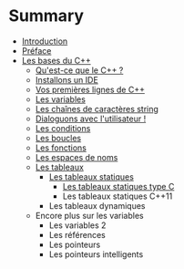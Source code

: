 # Summary

* [Introduction](README.md)
* [Préface](preface.md)
* [Les bases du C++](chapitre-1/2_0_les_bases_du_c++.md)
   * [Qu'est-ce que le C++ ?](chapitre-1/2_1_quest-ce_que_le_c++.md)
   * [Installons un IDE](chapitre-1/2_2_installons_un_ide.md)
   * [Vos premières lignes de C++](chapitre-1/2_3_vos_premieres_lignes_de_c++.md)
   * [Les variables](chapitre-1/2_4_les_variables.md)
   * [Les chaînes de caractères string](chapitre-1/2_5_les_chaines_de_caracteres_string.md)
   * [Dialoguons avec l'utilisateur !](chapitre-1/2_6_dialoguons_avec_lutilisateur.md)
   * [Les conditions](chapitre-1/2_7_les_conditions.md)
   * [Les boucles](chapitre-1/2_8_les_boucles.md)
   * [Les fonctions](chapitre-1/2_9_les_fonctions.md)
   * [Les espaces de noms](chapitre-1/2_10_les_espaces_de_noms.md)
   * [Les tableaux](chapitre-1/2_11_les_tableaux.md)
       * [Les tableaux statiques](chapitre-1/2_11_1les_tableaux_statiques.md)
           * [Les tableaux statiques type C](chapitre-1/2_11_1_1les_tableaux_statiques_type_c.md)
           * Les tableaux statiques C++11
       * Les tableaux dynamiques
   * Encore plus sur les variables
       * Les variables 2
       * Les références
       * Les pointeurs
       * Les pointeurs intelligents

